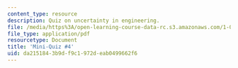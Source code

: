 ```yaml
---
content_type: resource
description: Quiz on uncertainty in engineering.
file: /media/https%3A/open-learning-course-data-rc.s3.amazonaws.com/1-010-uncertainty-in-engineering-fall-2008/da2151843b9df9c1972deab0499662f6_mini_quiz_4.pdf
file_type: application/pdf
resourcetype: Document
title: 'Mini-Quiz #4'
uid: da215184-3b9d-f9c1-972d-eab0499662f6
---
```

